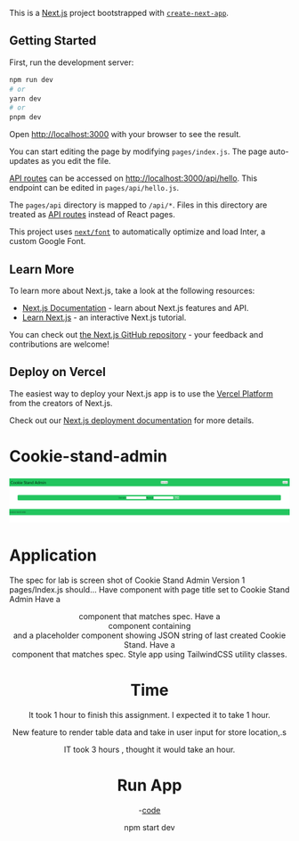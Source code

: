 
This is a [Next.js](https://nextjs.org/) project bootstrapped with [`create-next-app`](https://github.com/vercel/next.js/tree/canary/packages/create-next-app).

## Getting Started

First, run the development server:

```bash
npm run dev
# or
yarn dev
# or
pnpm dev
```

Open [http://localhost:3000](http://localhost:3000) with your browser to see the result.

You can start editing the page by modifying `pages/index.js`. The page auto-updates as you edit the file.

[API routes](https://nextjs.org/docs/api-routes/introduction) can be accessed on [http://localhost:3000/api/hello](http://localhost:3000/api/hello). This endpoint can be edited in `pages/api/hello.js`.

The `pages/api` directory is mapped to `/api/*`. Files in this directory are treated as [API routes](https://nextjs.org/docs/api-routes/introduction) instead of React pages.

This project uses [`next/font`](https://nextjs.org/docs/basic-features/font-optimization) to automatically optimize and load Inter, a custom Google Font.

## Learn More

To learn more about Next.js, take a look at the following resources:

- [Next.js Documentation](https://nextjs.org/docs) - learn about Next.js features and API.
- [Learn Next.js](https://nextjs.org/learn) - an interactive Next.js tutorial.

You can check out [the Next.js GitHub repository](https://github.com/vercel/next.js/) - your feedback and contributions are welcome!

## Deploy on Vercel

The easiest way to deploy your Next.js app is to use the [Vercel Platform](https://vercel.com/new?utm_medium=default-template&filter=next.js&utm_source=create-next-app&utm_campaign=create-next-app-readme) from the creators of Next.js.

Check out our [Next.js deployment documentation](https://nextjs.org/docs/deployment) for more details.

# Cookie-stand-admin

![Picture](cookie-stand-admin.png)

# Application 

The spec for lab is screen shot of Cookie Stand Admin Version 1
pages/Index.js should…
Have <Head> component with page title set to Cookie Stand Admin
Have a <header> component that matches spec.
Have a <main> component containing <form> and a placeholder component showing JSON string of last created Cookie Stand.
Have a <footer> component that matches spec.
Style app using TailwindCSS utility classes.
  
 
# Time
  
 It took 1 hour to finish this assignment. I expected it to take 1 hour. 
  
 New feature to render table data and take in user input for store location,.s
  
  IT took 3 hours , thought it would take an hour. 
  
 # Run App
  
  -[code](https://github.com/houseofpython/cookie-stand-admin/tree/2c66dd8f47c5eebf42dac69de2a5dafd725d94b3/cookie-stand-admin)
  
  npm start dev

